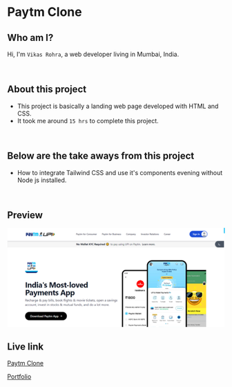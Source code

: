 # Paytm Clone

## Who am I?
Hi, I'm `Vikas Rohra`, a web developer living in Mumbai, India.

<br /> 

## About this project
 - This project is basically a landing web page developed with HTML and CSS.
 - It took me around `15 hrs` to complete this project.

<br /> 

## Below are the take aways from this project
 - How to integrate Tailwind CSS and use it's components evening without Node js installed.

<br /> 

## Preview

![Paytm Clone Image](./assets/images/app-ss.png "Title")

## Live link
 [Paytm Clone](https://paytm-clone-vk.netlify.app/)
 
 [Portfolio](httpsvikasrohra.com)
